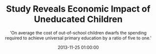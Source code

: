 ---
layout: post
title:  "Study Reveals Economic Impact of Uneducated Children"
subtitle:  "'On average the cost of out-of-school children dwarfs the spending required to achieve universal primary education by a ratio of five to one.'"
date:   2013-11-25 01:00:00
refurl: http://www.voanews.com/content/schoolchildren-uneducated-primary-study-africa-asia-gdp-economic-education/1795437.html
source: voanews.com
categories: linkpost
tag: post
---